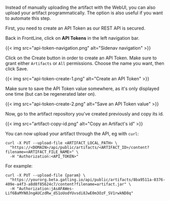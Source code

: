 Instead of manually uploading the artifact with the WebUI, you can also upload your artifact programmatically.
The option is also useful if you want to automate this step.

First, you need to create an API Token as our REST API is secured.

Back in FrontLine, click on **API Tokens** in the left navigation bar.

{{< img src="api-token-navigation.png" alt="Sidenav navigation" >}}

Click on the Create button in order to create an API Token.
Make sure to grant either `Artifacts` or `All` permissions.
Choose the name you want, then click Save.

{{< img src="api-token-create-1.png" alt="Create an API Token" >}}

Make sure to save the API Token value somewhere, as it's only displayed one time (but can be regenerated later on).

{{< img src="api-token-create-2.png" alt="Save an API Token value" >}}

Now, go to the artifact repository you've created previously and copy its id.

{{< img src="artifact-copy-id.png" alt="Copy an Artifact's id" >}}

You can now upload your artifact through the API, eg with `curl`:

```
curl -X PUT --upload-file <ARTIFACT_LOCAL_PATH> \
  "https://<DOMAIN>/api/public/artifacts/<ARTIFACT_ID>/content?filename=<ARTIFACT_FILE_NAME>" \
  -H "Authorization:<API_TOKEN>"
```

For example:

```
curl -X PUT --upload-file {param} \
  "https://yourorg.beta.gatling.io/api/public/artifacts/8ba9511a-0376-409e-a4f3-a8d8f85624c7/content?filename=artifact.jar" \
  -H "Authorization:jAsAFAWes-Lif6BaMYN0JngAUCzdRw_dS1oUodYUvsdi8JwE0m3OzF_SV1rwkND8q"
```
